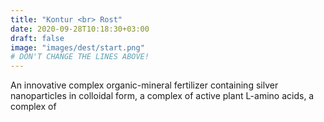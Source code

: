 ```yaml
---
title: "Kontur <br> Rost"
date: 2020-09-28T10:18:30+03:00
draft: false 
image: "images/dest/start.png"
# DON'T CHANGE THE LINES ABOVE!
---
```


An innovative complex organic-mineral fertilizer 
containing silver nanoparticles in colloidal form, 
a complex of active plant L-amino acids, a complex of
